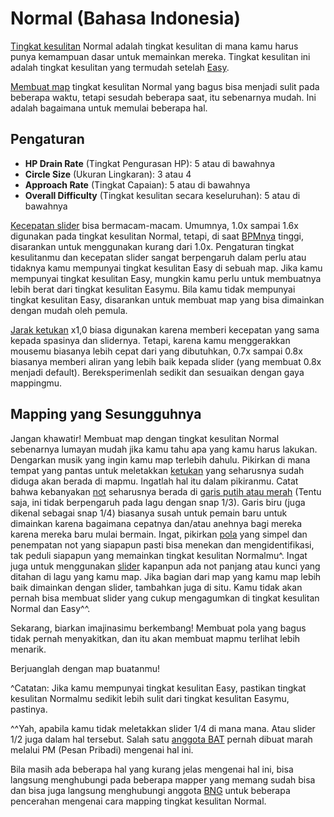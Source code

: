 Normal (Bahasa Indonesia)
=====================

[Tingkat kesulitan](/wiki/Difficulties) Normal adalah tingkat kesulitan di mana kamu harus punya kemampuan dasar untuk memainkan mereka. Tingkat kesulitan ini adalah tingkat kesulitan yang termudah setelah [Easy](/wiki/Difficulties/osu!/Easy).

[Membuat map](/wiki/Beatmapping) tingkat kesulitan Normal yang bagus bisa menjadi sulit pada beberapa waktu, tetapi sesudah beberapa saat, itu sebenarnya mudah. Ini adalah bagaimana untuk memulai beberapa hal.

Pengaturan
----------

-   **HP Drain Rate** (Tingkat Pengurasan HP): 5 atau di bawahnya
-   **Circle Size** (Ukuran Lingkaran): 3 atau 4
-   **Approach Rate** (Tingkat Capaian): 5 atau di bawahnya
-   **Overall Difficulty** (Tingkat kesulitan secara keseluruhan): 5 atau di bawahnya

[Kecepatan slider](/wiki/Mapping_Techniques/Slider) bisa bermacam-macam. Umumnya, 1.0x sampai 1.6x digunakan pada tingkat kesulitan Normal, tetapi, di saat [BPMnya](/wiki/Beatmap_Editor/Timing) tinggi, disarankan untuk menggunakan kurang dari 1.0x. Pengaturan tingkat kesulitanmu dan kecepatan slider sangat berpengaruh dalam perlu atau tidaknya kamu mempunyai tingkat kesulitan Easy di sebuah map. Jika kamu mempunyai tingkat kesulitan Easy, mungkin kamu perlu untuk membuatnya lebih berat dari tingkat kesulitan Easymu. Bila kamu tidak mempunyai tingkat kesulitan Easy, disarankan untuk membuat map yang bisa dimainkan dengan mudah oleh pemula.

[Jarak ketukan](/wiki/Beatmap_Editor/Distance_Snap) x1,0 biasa digunakan karena memberi kecepatan yang sama kepada spasinya dan slidernya. Tetapi, karena kamu menggerakkan mousemu biasanya lebih cepat dari yang dibutuhkan, 0.7x sampai 0.8x biasanya memberi aliran yang lebih baik kepada slider (yang membuat 0.8x menjadi default). Bereksperimenlah sedikit dan sesuaikan dengan gaya mappingmu.

Mapping yang Sesungguhnya
-------------------------

Jangan khawatir! Membuat map dengan tingkat kesulitan Normal sebenarnya lumayan mudah jika kamu tahu apa yang kamu harus lakukan. Dengarkan musik yang ingin kamu map terlebih dahulu. Pikirkan di mana tempat yang pantas untuk meletakkan [ketukan](/wiki/Hit_Objects) yang seharusnya sudah diduga akan berada di mapmu. Ingatlah hal itu dalam pikiranmu. Catat bahwa kebanyakan [not](/wiki/Hit_Objects) seharusnya berada di [garis putih atau merah](/wiki/Beatmap_Editor/Beat_Snap_Divisor) (Tentu saja, ini tidak berpengaruh pada lagu dengan snap 1/3). Garis biru (juga dikenal sebagai snap 1/4) biasanya susah untuk pemain baru untuk dimainkan karena bagaimana cepatnya dan/atau anehnya bagi mereka karena mereka baru mulai bermain. Ingat, pikirkan [pola](/wiki/Mapping_Techniques) yang simpel dan penempatan not yang siapapun pasti bisa menekan dan mengidentifikasi, tak peduli siapapun yang memainkan tingkat kesulitan Normalmu^. Ingat juga untuk menggunakan [slider](/wiki/Hit_Objects) kapanpun ada not panjang atau kunci yang ditahan di lagu yang kamu map. Jika bagian dari map yang kamu map lebih baik dimainkan dengan slider, tambahkan juga di situ. Kamu tidak akan pernah bisa membuat slider yang cukup mengagumkan di tingkat kesulitan Normal dan Easy^^.

Sekarang, biarkan imajinasimu berkembang! Membuat pola yang bagus tidak pernah menyakitkan, dan itu akan membuat mapmu terlihat lebih menarik.

Berjuanglah dengan map buatanmu!

^Catatan: Jika kamu mempunyai tingkat kesulitan Easy, pastikan tingkat kesulitan Normalmu sedikit lebih sulit dari tingkat kesulitan Easymu, pastinya.

^^Yah, apabila kamu tidak meletakkan slider 1/4 di mana mana. Atau slider 1/2 juga dalam hal tersebut. Salah satu [anggota BAT](/wiki/People/Beatmap_Nomination_Group) pernah dibuat marah melalui PM (Pesan Pribadi) mengenai hal ini.

Bila masih ada beberapa hal yang kurang jelas mengenai hal ini, bisa langsung menghubungi pada beberapa mapper yang memang sudah bisa dan bisa juga langsung menghubungi anggota [BNG](/wiki/People/Beatmap_Nomination_Group) untuk beberapa pencerahan mengenai cara mapping tingkat kesulitan Normal.
